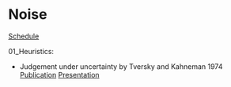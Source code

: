 # Noise

[Schedule](https://femiguez.github.io/noise/schedule.html)

01_Heuristics: 

* Judgement under uncertainty by Tversky and Kahneman 1974 
[Publication](https://femiguez.github.io/noise/01_pre_noise/Judgement-under-uncertainty-Science.pdf) 
[Presentation](https://femiguez.github.io/noise/01_pre_noise/Pre-NOISE.pptx) 